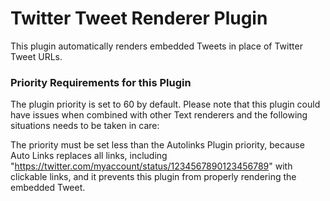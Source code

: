# Twitter Tweet Renderer Plugin

This plugin automatically renders embedded Tweets in place of Twitter Tweet URLs.

### Priority Requirements for this Plugin

The plugin priority is set to 60 by default. Please note that this plugin could have issues when combined with other Text renderers and the following situations needs to be taken in care:

The priority must be set less than the Autolinks Plugin priority, because Auto Links replaces all links, including "https://twitter.com/myaccount/status/1234567890123456789" with clickable links, and it prevents this plugin from properly rendering the embedded Tweet.

